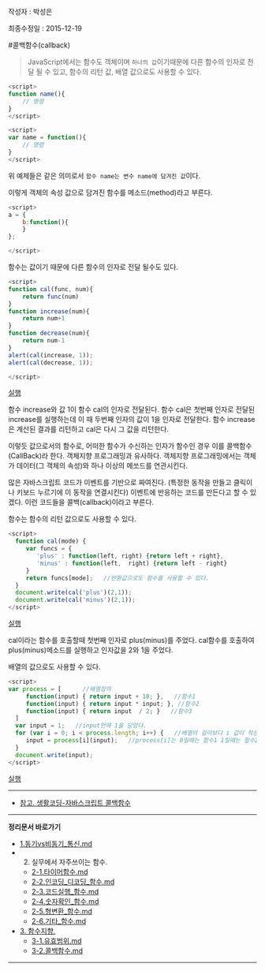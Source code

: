 작성자 : 박성은

최종수정일 : 2015-12-19



#콜백함수(callback)
 
>JavaScript에서는 함수도 객체이며 `하나의 값`이기때문에 다른 함수의 인자로 전달 될 수 있고, 함수의 리턴 값, 배열 값으로도 사용할 수 있다.

```javascript
<script>
function name(){
    // 명령 
}
</script>
```
```javascript
<script>
var name = function(){
    // 명령
}
</script>
```
위 예제들은 같은 의미로서 `함수 name는 변수 name에 담겨진 값`이다. 


이렇게 객체의 속성 값으로 담겨진 함수를 메소드(method)라고 부른다.

```javascript
<script>
a = {
    b:function(){
    }
};

</script>
```


함수는 값이기 때문에 다른 함수의 인자로 전달 될수도 있다.

```javascript
<script>
function cal(func, num){
    return func(num)
}
function increase(num){
    return num+1
}
function decrease(num){
    return num-1
}
alert(cal(increase, 1));
alert(cal(decrease, 1));

</script>
```
[실행](http://codepen.io/parkseongeun/pen/obxPJw?editors=001)

함수 increase와 값 1이 함수 cal의 인자로 전달된다. 함수 cal은 첫번째 인자로 전달된 increase를 실행하는데 이 때 두번째 인자의 값이 1을 인자로 전달한다. 함수 increase은 계산된 결과를 리턴하고 cal은 다시 그 값을 리턴한다.

이렇듯 값으로서의 함수로, 어떠한 함수가 수신하는 인자가 함수인 경우 이를 콜백함수(CallBack)라 한다.
객체지향 프로그래밍과 유사하다. 객체지향 프로그래밍에서는 객체가 데이터(그 객체의 속성)와 하나 이상의 메쏘드를 연관시킨다.

많은 자바스크립트 코드가 이벤트를 기반으로 짜여진다. (특정한 동작을 만들고 클릭이나 키보드 누르기에 이 동작을 연결시킨다) 이벤트에 반응하는 코드를 만든다고 할 수 있겠다. 이런 코드들을 콜백(callback)이라고 부른다.


함수는 함수의 리턴 값으로도 사용할 수 있다.

```javascript
<script>
  function cal(mode) {
     var funcs = {
        'plus' : function(left, right) {return left + right},
        'minus' : function(left,  right) {return left - right}
     }
     return funcs[mode];   //반환값으로도 함수를 사용할 수 있다.
  }
  document.write(cal('plus')(2,1));    
  document.write(cal('minus')(2,1));
</script>
```
[실행](http://codepen.io/parkseongeun/pen/bEpxOO?editors=001)

cal이라는 함수를 호출할때 첫번째 인자로 plus(minus)를 주었다.
cal함수를 호출하여 plus(minus)메소드를 실행하고 인자값을 2와 1을 주었다.



배열의 값으로도 사용할 수 있다.

```javascript
<script>
var process = [      //배열정의
     function(input) { return input + 10; },   //함수1
     function(input) { return input * input; }, //함수2
     function(input) { return input  / 2; }   //함수3
  ]
  var input = 1;   //input안에 1을 담았다.
  for (var i = 0; i < process.length; i++) {   //배열의 길이보다 i 값이 작은동안 1씩 증가
     input = process[i](input);   //process[i]는 0일때는 함수1 1일때는 함수2 2일때는 함수3의미한다.
  }
  document.write(input);
</script>
```
[실행](http://codepen.io/parkseongeun/pen/XXdPOX?editors=001)



----
 
* [참고. 생활코딩-자바스크립트 콜백함수](https://opentutorials.org/course/743/6508)   
 
----
 
**정리문서 바로가기**
 
* [1.동기vs비동기_통신.md](https://github.com/demun/FrontEndStudy/blob/master/document/Javascript/docs/1.%EB%8F%99%EA%B8%B0vs%EB%B9%84%EB%8F%99%EA%B8%B0_%ED%86%B5%EC%8B%A0.md)
* 2. 실무에서 자주쓰이는 함수.
    - [2-1.타이머함수.md](https://github.com/demun/FrontEndStudy/blob/master/document/Javascript/docs/2-1.%ED%83%80%EC%9D%B4%EB%A8%B8%ED%95%A8%EC%88%98.md)
    - [2-2.인코딩_디코딩_함수.md](https://github.com/demun/FrontEndStudy/blob/master/document/Javascript/docs/2-2.%EC%9D%B8%EC%BD%94%EB%94%A9_%EB%94%94%EC%BD%94%EB%94%A9_%ED%95%A8%EC%88%98.md)
    - [2-3.코드실행_함수.md](https://github.com/demun/FrontEndStudy/blob/master/document/Javascript/docs/2-3.%EC%BD%94%EB%93%9C%EC%8B%A4%ED%96%89_%ED%95%A8%EC%88%98.md)
    - [2-4.숫자확인_함수.md](https://github.com/demun/FrontEndStudy/blob/master/document/Javascript/docs/2-4.%EC%88%AB%EC%9E%90%ED%99%95%EC%9D%B8_%ED%95%A8%EC%88%98.md)
    - [2-5.형변환_함수.md](https://github.com/demun/FrontEndStudy/blob/master/document/Javascript/docs/2-5.%ED%98%95%EB%B3%80%ED%99%98_%ED%95%A8%EC%88%98.md)
    - [2-6.기타_함수.md](https://github.com/demun/FrontEndStudy/blob/master/document/Javascript/docs/2-6.%EA%B8%B0%ED%83%80_%ED%95%A8%EC%88%98.md)  
* [3. 함수지향.](https://github.com/demun/FrontEndStudy/blob/master/document/Javascript/docs/3-0.%ED%95%A8%EC%88%98%EC%A7%80%ED%96%A5.md)
    - [3-1.유효범위.md](https://github.com/demun/FrontEndStudy/blob/master/document/Javascript/docs/3.%EC%9C%A0%ED%9A%A8%EB%B2%94%EC%9C%84.md)  
    - [3-2.콜백함수.md](https://github.com/demun/FrontEndStudy/blob/master/document/Javascript/docs/3-2.%EC%BD%9C%EB%B0%B1%ED%95%A8%EC%88%98.md)
        
----
